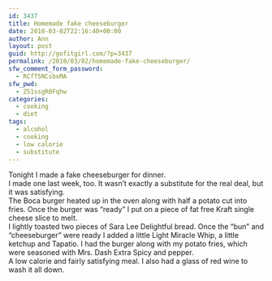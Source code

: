 ```yaml
---
id: 3437
title: Homemade fake cheeseburger
date: 2010-03-02T22:16:40+00:00
author: Ann
layout: post
guid: http://gofitgirl.com/?p=3437
permalink: /2010/03/02/homemade-fake-cheeseburger/
sfw_comment_form_password:
  - RCfT5NCsbxMA
sfw_pwd:
  - Z51ssgR0Fqhw
categories:
  - cooking
  - diet
tags:
  - alcohol
  - cooking
  - low calorie
  - substitute
---
```

Tonight I made a fake cheeseburger for dinner.  
I made one last week, too. It wasn&#8217;t exactly a substitute for the real deal, but it was satisfying.  
The Boca burger heated up in the oven along with half a potato cut into fries. Once the burger was &#8220;ready&#8221; I put on a piece of fat free Kraft single cheese slice to melt.  
I lightly toasted two pieces of Sara Lee Delightful bread. Once the &#8220;bun&#8221; and &#8220;cheeseburger&#8221; were ready I added a little Light Miracle Whip, a little ketchup and Tapatio. I had the burger along with my potato fries, which were seasoned with Mrs. Dash Extra Spicy and pepper.  
A low calorie and fairly satisfying meal. I also had a glass of red wine to wash it all down.